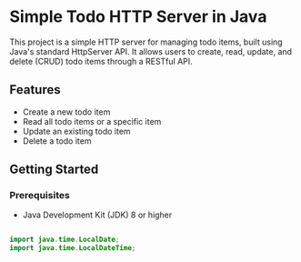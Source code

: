 # Simple Todo HTTP Server in Java

This project is a simple HTTP server for managing todo items, built using Java's standard HttpServer API. It allows users to create, read, update, and delete (CRUD) todo items through a RESTful API.

## Features

- Create a new todo item
- Read all todo items or a specific item
- Update an existing todo item
- Delete a todo item

## Getting Started

### Prerequisites

- Java Development Kit (JDK) 8 or higher

````java

import java.time.LocalDate;
import java.time.LocalDateTime;




````